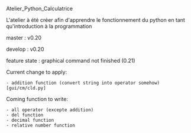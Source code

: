 Atelier_Python_Calculatrice

L'atelier à été créer afin d'apprendre le fonctionnement du python en tant qu'introduction à la programmation

master : v0.20

develop : v0.20

feature state : graphical command not finished (0.21)

Current change to apply: 

    - addition function (convert string into operator somehow) [gui/cm/cld.py]
    
Coming function to write:

    - all operator (excepte addition)
    - del function
    - decimal function
    - relative number function